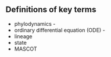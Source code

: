 ## Definitions of key terms
* phylodynamics -
* ordinary differential equation (ODE) - 
* lineage
* state
* MASCOT
